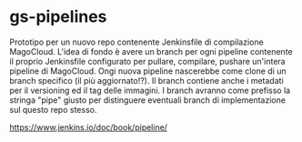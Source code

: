 # gs-pipelines
Prototipo per un nuovo repo contenente Jenkinsfile  di compilazione MagoCloud. 
L'idea di fondo è avere un branch per ogni pipeline contenente il proprio Jenkinsfile configurato per pullare, compilare, pushare un'intera pipeline di MagoCloud.
Ongi nuova pipeline nascerebbe come clone di un branch specifico (il più aggiornato!?).
Il branch contiene anche i metadati per il versioning ed il tag delle immagini.
I branch avranno come prefisso la stringa "pipe" giusto per distinguere eventuali branch di implementazione sul questo repo stesso. 


https://www.jenkins.io/doc/book/pipeline/
